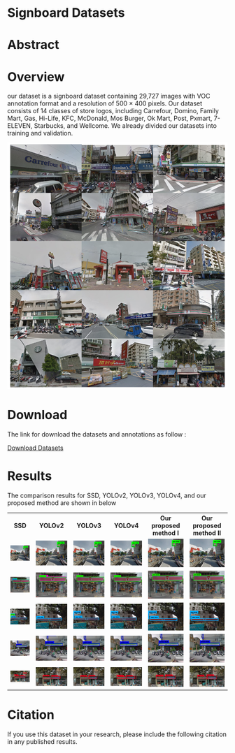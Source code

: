 # Signboard Datasets
<!-- Write your comments here 
<p align="center">Domain Adaptation Deep Attention Network for Automatic Logo Detection and Recognition in Google Street View</p>
<p align="center">Ervin Yohannes, Chih-Yang Lin, Timothy K. Shih, Chen-Ya Hong, Avirmed Enkhbat, Fitri Utaminingrum</p>
<p align="center">Department of Computer Science and Information Engineering, National Central University, Taoyuan City 32001, Taiwan</p>
<p align="center">Department of Electrical Engineering, Yuan-Ze University, Taoyuan City 32003, Taiwan</p>
<p align="center">Faculty of Computer Science, University of Brawijaya, Malang City 65145, Indonesia</p>
<img src="drawing1.png">
-->

# Abstract
<!-- Write your comments here 
<p style="text-align:justify"> Signboards are important location landmarks that provide services to a local community. They are difficult to detect and recognize due to the myriad of designs that combine text and images. Many people only see signboards as sign of place and attract attention of them. However, the impaired visually people can’t see like the usual people about signboards. They need an assistance system to guided them go to destination. Currently, the assistance system still remaining issue since limited datasets to create the best one and also need long computation time for reaches the best results. In this paper, we propose a novel framework that can automatically detect and recognize signboard logos. In addition, we utilizing Google street view for collecting our datasets in around Taiwan’s street. This framework consists of a domain adaptation that not only reduces the loss function between source-target datasets but also represents important source features adopted by the target dataset and deep learning techniques for the detection and recognition system. In our model, we add nonlocal blocks and attention mechanisms called deep attention networks to achieve the best final result. We perform extensive experiments on both our and public datasets to show superior performance and effectiveness of our proposed method. The experimental results show our proposed method outperform the baseline in all evaluation metrics of state-of-the-art detection and recognition method.</p>
-->

# Overview
our dataset is a signboard dataset containing 29,727 images with VOC annotation format and a resolution of 500 × 400 pixels. Our dataset consists of 14 classes of store logos, including Carrefour, Domino, Family Mart, Gas, Hi-Life, KFC, McDonald, Mos Burger, Ok Mart, Post, Pxmart, 7-ELEVEN, Starbucks, and Wellcome. We already divided our datasets into training and validation.

<img src="img2.png">

# Download
The link for download the datasets and annotations as follow :

<a href="https://drive.google.com/drive/folders/1tElCRmh5O18gq_iTTMrTlSwgH1zvJKmV?usp=sharing">Download Datasets</a>

# Results
The comparison results for SSD, YOLOv2, YOLOv3, YOLOv4, and our proposed method are shown in below
<table style="width:100%">
  <tr>
    <th>SSD</th>
    <th>YOLOv2</th>
    <th>YOLOv3</th>
    <th>YOLOv4</th>
    <th>Our proposed method I</th>
    <th>Our proposed method II</th>
  </tr>
  <tr>
    <td><img src="https://github.com/ervinyo/Signboard-datasets/blob/main/Results/7-11/SSDs.png"></td>
    <td><img src="https://github.com/ervinyo/Signboard-datasets/blob/main/Results/7-11/YOLOv2s.png"></td>
    <td><img src="https://github.com/ervinyo/Signboard-datasets/blob/main/Results/7-11/YOLOv3s.png"></td>
    <td><img src="https://github.com/ervinyo/Signboard-datasets/blob/main/Results/7-11/YOLOv4s.png"></td>
    <td><img src="https://github.com/ervinyo/Signboard-datasets/blob/main/Results/7-11/propose1s.png"></td>
    <td><img src="https://github.com/ervinyo/Signboard-datasets/blob/main/Results/7-11/propose2s.png"></td>
  </tr>
  <tr>
    <td><img src="https://github.com/ervinyo/Signboard-datasets/blob/main/Results/Hi Life/SSDh.png"></td>
    <td><img src="https://github.com/ervinyo/Signboard-datasets/blob/main/Results/Hi Life/YOLOv2h.png"></td>
    <td><img src="https://github.com/ervinyo/Signboard-datasets/blob/main/Results/Hi Life/YOLOv3h.png"></td>
    <td><img src="https://github.com/ervinyo/Signboard-datasets/blob/main/Results/Hi Life/YOLOv4h.png"></td>
    <td><img src="https://github.com/ervinyo/Signboard-datasets/blob/main/Results/Hi Life/propose1h.png"></td>
    <td><img src="https://github.com/ervinyo/Signboard-datasets/blob/main/Results/Hi Life/propose2h.png"></td>
  </tr>
  <tr>
    <td><img src="https://github.com/ervinyo/Signboard-datasets/blob/main/Results/OkMart/SSDo.png"></td>
    <td><img src="https://github.com/ervinyo/Signboard-datasets/blob/main/Results/OkMart/YOLOv2o.png"></td>
    <td><img src="https://github.com/ervinyo/Signboard-datasets/blob/main/Results/OkMart/YOLOv3o.png"></td>
    <td><img src="https://github.com/ervinyo/Signboard-datasets/blob/main/Results/OkMart/YOLOv4o.png"></td>
    <td><img src="https://github.com/ervinyo/Signboard-datasets/blob/main/Results/OkMart/propose1o.png"></td>
    <td><img src="https://github.com/ervinyo/Signboard-datasets/blob/main/Results/OkMart/propose2o.png"></td>
  </tr>
  <tr>
    <td><img src="https://github.com/ervinyo/Signboard-datasets/blob/main/Results/Family Mart/SSDf.png"></td>
    <td><img src="https://github.com/ervinyo/Signboard-datasets/blob/main/Results/Family Mart/YOLOv2f.png"></td>
    <td><img src="https://github.com/ervinyo/Signboard-datasets/blob/main/Results/Family Mart/YOLOv3f.png"></td>
    <td><img src="https://github.com/ervinyo/Signboard-datasets/blob/main/Results/Family Mart/YOLOv4f.png"></td>
    <td><img src="https://github.com/ervinyo/Signboard-datasets/blob/main/Results/Family Mart/propose1f.png"></td>
    <td><img src="https://github.com/ervinyo/Signboard-datasets/blob/main/Results/Family Mart/propose2f.png"></td>
  </tr>
  <tr>
    <td><img src="https://github.com/ervinyo/Signboard-datasets/blob/main/Results/BSVSO/SSD64.png"></td>
    <td><img src="https://github.com/ervinyo/Signboard-datasets/blob/main/Results/BSVSO/YOLOv264.png"></td>
    <td><img src="https://github.com/ervinyo/Signboard-datasets/blob/main/Results/BSVSO/YOLOv364.png"></td>
    <td><img src="https://github.com/ervinyo/Signboard-datasets/blob/main/Results/BSVSO/YOLOv464.png"></td>
    <td><img src="https://github.com/ervinyo/Signboard-datasets/blob/main/Results/BSVSO/propose164.png"></td>
    <td><img src="https://github.com/ervinyo/Signboard-datasets/blob/main/Results/BSVSO/propose264.png"></td>
  </tr>
</table>

# Citation
If you use this dataset in your research, please include the following citation in any published results.
